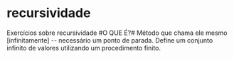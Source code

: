 # recursividade
Exercícios sobre recursividade
#O QUE É?#
Método que chama ele mesmo [infinitamente] -- necessário um ponto de parada. 
Define um conjunto infinito de valores utilizando um procedimento finito. 

